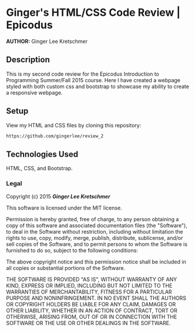 # Ginger's HTML/CSS Code Review | Epicodus

**AUTHOR:** Ginger Lee Kretschmer

## Description

This is my second code review for the Epicodus Introduction to Programming Summer/Fall 2015 course. Here I have created a webpage styled with both custom css and bootstrap to showcase my ability to create a responsive webpage.

## Setup
View my HTML and CSS files by cloning this repository:
```sh
https://github.com/gingerlee/review_2
```

## Technologies Used

HTML, CSS, and Bootstrap.

### Legal


Copyright (c) 2015 **_Ginger Lee Kretschmer_**

This software is licensed under the MIT license.

Permission is hereby granted, free of charge, to any person obtaining a copy
of this software and associated documentation files (the "Software"), to deal
in the Software without restriction, including without limitation the rights
to use, copy, modify, merge, publish, distribute, sublicense, and/or sell
copies of the Software, and to permit persons to whom the Software is
furnished to do so, subject to the following conditions:

The above copyright notice and this permission notice shall be included in
all copies or substantial portions of the Software.

THE SOFTWARE IS PROVIDED "AS IS", WITHOUT WARRANTY OF ANY KIND, EXPRESS OR
IMPLIED, INCLUDING BUT NOT LIMITED TO THE WARRANTIES OF MERCHANTABILITY,
FITNESS FOR A PARTICULAR PURPOSE AND NONINFRINGEMENT. IN NO EVENT SHALL THE
AUTHORS OR COPYRIGHT HOLDERS BE LIABLE FOR ANY CLAIM, DAMAGES OR OTHER
LIABILITY, WHETHER IN AN ACTION OF CONTRACT, TORT OR OTHERWISE, ARISING FROM,
OUT OF OR IN CONNECTION WITH THE SOFTWARE OR THE USE OR OTHER DEALINGS IN
THE SOFTWARE.
